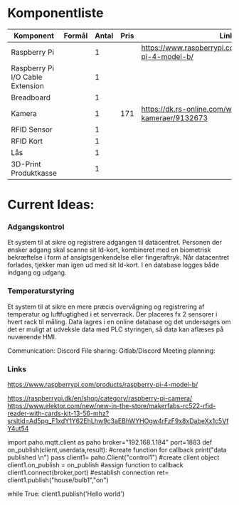 # Komponentliste
| Komponent                        | Formål | Antal | Pris | Link                                                         |
|----------------------------------|--------|-------|------|--------------------------------------------------------------|
| Raspberry Pi                     |        | 1     |      | https://www.raspberrypi.com/products/raspberry-pi-4-model-b/ |
| Raspberry Pi I/O Cable Extension |        | 1     |      |                                                              |
| Breadboard                       |        | 1     |      |                                                              |
| Kamera                           |        | 1     | 171  | https://dk.rs-online.com/web/p/raspberry-pi-kameraer/9132673 |
| RFID Sensor                      |        | 1     |      |                                                              |
| RFID Kort                        |        | 1     |      |                                                              |
| Lås                              |        | 1     |      |                                                              |
| 3D-Print Produktkasse            |        | 1     |      |                                                              |



# Current Ideas:

### Adgangskontrol

Et system til at sikre og registrere adgangen til datacentret. Personen der ønsker adgang skal scanne sit Id-kort, kombineret med en biometrisk bekræftelse i form af ansigtsgenkendelse eller fingeraftryk.
Når datacentret forlades, tjekker man igen ud med sit Id-kort. I en database logges både indgang og udgang.

 

### Temperaturstyring

Et system til at sikre en mere præcis overvågning og registrering af temperatur og luftfugtighed i et serverrack.
Der placeres fx 2 sensorer i hvert rack til måling. Data lagres i en online database og det undersøges om det er muligt at udveksle data med PLC styringen, så data kan aflæses på nuværende HMI.


Communication: Discord
File sharing: Gitlab/Discord
Meeting planning: 


### Links

https://www.raspberrypi.com/products/raspberry-pi-4-model-b/

https://raspberrypi.dk/en/shop/category/raspberry-pi-camera/
https://www.elektor.com/new/new-in-the-store/makerfabs-rc522-rfid-reader-with-cards-kit-13-56-mhz?srsltid=Ad5pg_F1xdY1Y62EhLhw9c3aEBhWYHOgw4rFzF9x8xDabeXx1c5VfY4ut54



import paho.mqtt.client as paho
broker="192.168.1.184"
port=1883
def on_publish(client,userdata,result):             #create function for callback
    print("data published \n")
    pass
client1= paho.Client("control1")                           #create client object
client1.on_publish = on_publish                          #assign function to callback
client1.connect(broker,port)                                 #establish connection
ret= client1.publish("house/bulb1","on")

while True:
    client1.publish('Hello world')